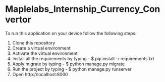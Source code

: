 # Maplelabs_Internship_Currency_Convertor

To run this application on your device follow the following steps:
1. Clone this repository
2. Create a virtual environment
3. Activate the virtual environment
4. Install all the requirements by typing - $ pip install -r requirements.txt
5. Apply migrate by typing -  $ python manage.py migrate
6. Run the project by typing - $ python manage.py runserver
7. Open http://localhost:8000

